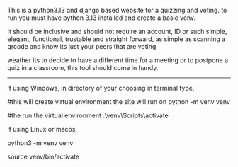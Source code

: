 This is a python3.13 and django based website for a quizzing and voting. 
to run you must have python 3.13 installed and create a basic venv.

It should be inclusive and should not require an account, ID or such
simple, elegant, functional, trustable and straight forward, 
as simple as scanning a qrcode and know its just your peers that are voting

weather its to decide to have a different time for a meeting or to postpone a quiz
in a classroom, this tool should come in handy.

-------------------------------------------------------------------
if using Windows, in directory of your choosing in terminal type, 

#this will create virtual environment the site will run on
python -m venv venv

#the run the virtual environment
.\venv\Scripts\activate


if using Linux or macos,

python3 -m venv venv

source venv/bin/activate


